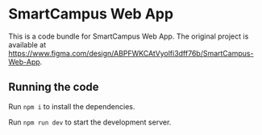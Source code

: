 
  # SmartCampus Web App

  This is a code bundle for SmartCampus Web App. The original project is available at https://www.figma.com/design/ABPFWKCAtVyolfi3dff76b/SmartCampus-Web-App.

  ## Running the code

  Run `npm i` to install the dependencies.

  Run `npm run dev` to start the development server.
  